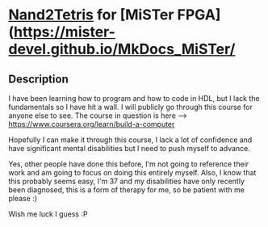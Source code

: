 # [Nand2Tetris](https://www.nand2tetris.org/) for [MiSTer FPGA](https://mister-devel.github.io/MkDocs_MiSTer/

## Description

I have been learning how to program and how to code in HDL, but I lack the fundamentals so I have hit a wall. I will publicly go through this course for anyone else to see. The course in question is here --> https://www.coursera.org/learn/build-a-computer

Hopefully I can make it through this course, I lack a lot of confidence and have significant mental disabilities but I need to push myself to advance.

Yes, other people have done this before, I'm not going to reference their work and am going to focus on doing this entirely myself. Also, I know that this probably seems easy, I'm 37 and my disabilities have only recently been diagnosed, this is a form of therapy for me, so be patient with me please :)

Wish me luck I guess :P
